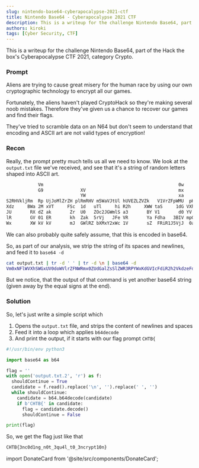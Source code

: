 ```yaml
---
slug: nintendo-base64-cyberapocalypse-2021-ctf
title: Nintendo Base64 - Cyberapocalypse 2021 CTF
description: This is a writeup for the challenge Nintendo Base64, part of the Hack the box's Cyberapocalypse CTF 2021, category Crypto.
authors: kiroki
tags: [Cyber Security, CTF]
---
```


This is a writeup for the challenge Nintendo Base64, part of the Hack the box's Cyberapocalypse CTF 2021, category Crypto.

### Prompt

Aliens are trying to cause great misery for the human race by using our own cryptographic technology to encrypt all our games.

Fortunately, the aliens haven't played CryptoHack so they're making several noob mistakes. Therefore they've given us a chance to recover our games and find their flags.

They've tried to scramble data on an N64 but don't seem to understand that encoding and ASCII art are not valid types of encryption!

<!-- truncate -->

### Recon

Really, the prompt pretty much tells us all we need to know. We look at the `output.txt` file we've received, and see that it's a string of random letters shaped into ASCII art.

```sh
            Vm                                                   0w               eE5GbFdWW         GhT            V0d4VVYwZ
            G9              XV                                   mx              yWk    ZOV       1JteD           BaV     WRH
                            YW                                   xa             c1              NsWl dS   M1   JQ WV       d4
S2RHVkljRm  Rp UjJoMlZrZH plRmRHV m5WaVJtUl hUVEZLZVZk   V1VrZFpWMU  pHVDFaV1Z  tSkdXazlXYW   twdl   Yx    Wm Fj  bHBFVWxWTlZ
Xdz     BWa 2M xVT     FSc  1d   uTl     hi R2h     XWW taS     1dG VXh     XbU ZTT     VdS elYy     cz     FWM    kY2VmtwV2
JU       RX dZ ak       Zr  U0   ZOc2JGWmlS a3       BY V1       d0 YV       lV MH       hj RVpYYlVaVFRWW  mF lV  mt       3V
lR       GV 01 ER       kh  Zak  5rVj   JFe VR       Ya Fdha   3BIV mpGU   2NtR kdX     bWx          oT   TB   KW VYxW   lNSM
Wx       XW kV kV       mJ  GWlRZ bXMxY2xWc 1V       sZ  FRiR1J5VjJ  0a1YySkdj   RVpWVmxKV           1V            GRTlQUT09
```

We can also probably quite safely assume, that this is encoded in base64.

So, as part of our analysis, we strip the string of its spaces and newlines, and feed it to `base64 -d`

```sh
cat output.txt | tr -d ' ' | tr -d \n | base64 -d
Vm0xNFlWVXhSWGxUV0doWVlrZFNWRmx0ZUdGalZsSlZWR3RPYWxKdGVIcFdiR2h2VkdzeFdGVnViRmRXTTFKeVdWUkdZV1JGT1ZWVmJGWk9WakpvV1ZaclpEUlVNVWw0Vkc1U1RsWnNXbGhWYkZKWFUxWmFSMWRzV2s1V2F6VkpWbTEwYjFkSFNsbFZiRkpXWWtaYU0xcEZXbUZTTVZaeVkwVTFWMDFHYjNkV2EyTXhWakpHVjFScmFGWmlhM0JYV1ZSR1lWZEdVbFZTYms1clVsUldTbGRyV2tkV2JGcEZVVlJWUFE9PQ==
```

But we notice, that the output of that command is yet another base64 string (given away by the equal signs at the end).

### Solution

So, let's just write a simple script which

1. Opens the `output.txt` file, and strips the content of newlines and spaces
2. Feed it into a loop which applies `b64decode`
3. And print the output, if it starts with our flag prompt `CHTB{`

```python
#!/usr/bin/env python3

import base64 as b64

flag = ''
with open('output.txt.2', 'r') as f:
  shouldContinue = True
  candidate = f.read().replace('\n', '').replace(' ', '')
  while shouldContinue:
    candidate = b64.b64decode(candidate)
    if b'CHTB{' in candidate:
      flag = candidate.decode()
      shouldContinue = False

print(flag)
```

So, we get the flag just like that

```sh
CHTB{3nc0d1ng_n0t_3qu4l_t0_3ncrypt10n}
```

import DonateCard from '@site/src/components/DonateCard';

<DonateCard/>